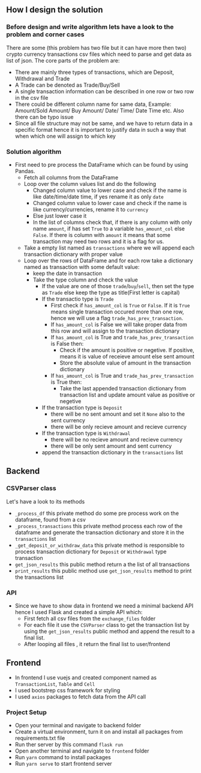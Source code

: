 ## How I design the solution

### Before design and write algorithm lets have a look to the problem and corner cases

There are some (this problem has two file but it can have more then two) crypto currency transactions csv files which need to parse and get data as list of json. The core parts of the problem are:

* There are mainly three types of transactions, which are Deposit, Withdrawal and Trade
* A Trade can be denoted as Trade/Buy/Sell
* A single transaction information can be described in one row or two row in the csv file
* There could be different column name for same data, Example: Amount/Sold Amount/ Buy Amount/ Date/ Time/ Date Time etc. Also there can be typo issue
* Since all file structure may not be same, and we have to return data in a specific format hence it is important to justify data in such a way that when which one will assign to which key

### Solution algorithm

* First need to pre process the DataFrame which can be found by using Pandas. 
    * Fetch all columns from the DataFrame
    * Loop over the column values list and do the following
        * Changed column value to lower case and check if the name is like date/time/date time, if yes rename it as only `date`
        * Changed column value to lower case and check if the name is like currency/currencies, rename it to `currency`
        * Else just lower case it
        * In the list of columns check that, if there is any column with only name `amount`, if has set `True` to a variable `has_amount_col` else `False`. If there is column with `amount` it means that some transaction may need two rows and it is a flag for us.
    * Take a empty list named as `transactions` where we will append each transaction dictionary with proper value
    * Loop over the rows of DataFrame and for each row take a dictionary named as transaction with some default value:
        * keep the date in transaction
        * Take the type column and check the value
            * If the value are one of those `trade`/`buy`/`sell`, then set the type as `Trade` else keep the type as title(First letter is capital)
            * If the transactio type is `Trade`
                * First check if `has_amount_col` is `True` or `False`. If it is `True` means single transaction occured more than one row, hence we will use a flag `trade_has_prev_transaction`.
                * If `has_amount_col` is False  we will take proper data from this row and will assign to the transaction dictionary
                * If `has_amount_col` is True and `trade_has_prev_transaction` is False then:
                    * Check if the amount is positive or negetive. If positive, means it is value of receieve amount else sent amount
                    * Store the absolute value of amount in the transaction dictionary
                * If `has_amount_col` is True and `trade_has_prev_transaction` is True then:
                    * Take the last appended transaction dictionary from transaction list and update amount value as positive or negetive
            * If the transaction type is `Deposit`
                * there will be no sent amount and set it `None` also to the sent currency
                * there will be only recieve amount and recieve currency
            * If the transaction type is `Withdrawal`
                * there will be no recieve amount and recieve currency
                * there will be only sent amount and sent currency
            * append the transaction dictionary in the `transactions` list

## Backend


### CSVParser class

Let's have a look to its methods

* `_process_df` this private method do some pre process work on the dataframe, found from a csv
* `_process_transactions` this private method process each row of the dataframe and generate the transaction dictionary and store it in the `transactions` list
* `_get_deposit_or_withdraw_data` this private method is responsible to process transaction dictionary for `Deposit` or `Withdrawal` type transaction
* `get_json_results` this public method return a the list of all transactions
* `print_results` this public method use `get_json_results` method to print the transactions list


### API

* Since we have to show data in frontend we need a minimal backend API hence I used Flask and created a simple API which:
    * First fetch all csv files from the `exchange_files` folder
    * For each file it use the `CSVParser` class to get the transaction list by using the `get_json_results` public method and append the result to a final list.
    * After looping all files , it return the final list to user/frontend


## Frontend

* In frontend I use vuejs and created component named as `TransactionList`, `Table` and `Cell`
* I used bootstrep css framework for styling
* I used `axios` packages to fetch data from the API call


### Project Setup

* Open your terminal and navigate to backend folder
* Create a virtual environment, turn it on and install all packages from requirements.txt file
* Run ther server by this command `flask run`
* Open another terminal and navigate to `frontend` folder
* Run `yarn` command to install packages
* Run `yarn serve` to start frontend server